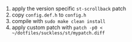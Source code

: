 1. apply the version specific `st-scrollback` patch
2. copy `config.def.h` to `config.h`
3. compile with `sudo make clean install`
3. apply custom patch with `patch -p0 < ~/dotfiles/suckless/st/mypatch.diff`
